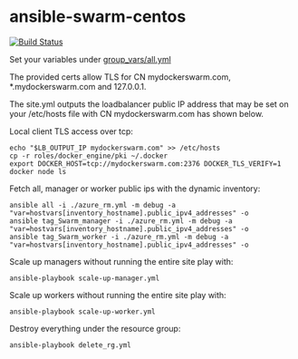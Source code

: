 # ansible-swarm-centos

[![Build Status](https://www.travis-ci.com/emanuelelevo/ansible-swarm-centos.svg?branch=main)](https://www.travis-ci.com/emanuelelevo/ansible-swarm-centos)

Set your variables under [group_vars/all.yml](https://github.com/emanuelelevo/ansible-swarm-centos/blob/main/group_vars/all.yml)

The provided certs allow TLS for CN mydockerswarm.com, *.mydockerswarm.com and 127.0.0.1. 

The site.yml outputs the loadbalancer public IP address that may be set on your /etc/hosts file with CN mydockerswarm.com has shown below. 

Local client TLS access over tcp:
```
echo "$LB_OUTPUT_IP mydockerswarm.com" >> /etc/hosts 
cp -r roles/docker_engine/pki ~/.docker
export DOCKER_HOST=tcp://mydockerswarm.com:2376 DOCKER_TLS_VERIFY=1
docker node ls
```
Fetch all, manager or worker public ips with the dynamic inventory:
```
ansible all -i ./azure_rm.yml -m debug -a "var=hostvars[inventory_hostname].public_ipv4_addresses" -o
ansible tag_Swarm_manager -i ./azure_rm.yml -m debug -a "var=hostvars[inventory_hostname].public_ipv4_addresses" -o
ansible tag_Swarm_worker -i ./azure_rm.yml -m debug -a "var=hostvars[inventory_hostname].public_ipv4_addresses" -o
```
Scale up managers without running the entire site play with:
```
ansible-playbook scale-up-manager.yml
```
Scale up workers without running the entire site play with:
```
ansible-playbook scale-up-worker.yml
```
Destroy everything under the resource group:
```
ansible-playbook delete_rg.yml
```

